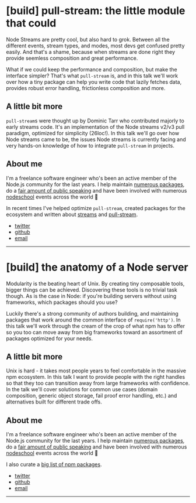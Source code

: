# [build] pull-stream: the little module that could
Node Streams are pretty cool, but also hard to grok. Between all the different
events, stream types, and modes, most devs get confused pretty easily. And
that's a shame, because when streams are done right they provide seemless
composition and great performance.

What if we could keep the performance and composition, but make the interface
simpler? That's what `pull-stream` is, and in this talk we'll work over how a
tiny package can help you write code that lazily fetches data, provides robust
error handling, frictionless composition and more.

## A little bit more
`pull-stream`s were thought up by Dominic Tarr who contributed majorly to early
streams code. It's an implementation of the Node streams v2/v3 pull paradigm,
optimized for simplicity (26loc!). In this talk we'll go over how Node streams
came to be, the issues Node streams is currently facing and very hands-on
knowledge of how to integrate `pull-stream` in projects.

## About me
I'm a freelance software engineer who's been an active member of the Node.js
community for the last years. I help maintain [numerous packages][npm], do a
[fair amount of public speaking][talks] and have been involved with numerous
[nodeschool][nodeschool] events across the world :herb:

In recent times I've helped optimize `pull-stream`, created packages for the
ecosystem and written about [streams][blog-streams] and
[pull-stream][blog-pull].

- [twitter](https://twitter.com/yoshuawuyts)
- [github](http://github.com/yoshuawuyts/)
- [email](mailto:yoshuawuyts@gmail.com)

[npm]: https://www.npmjs.com/~yoshuawuyts
[blog-streams]: https://github.com/yoshuawuyts/knowledge/blob/master/js/streams.md
[blog-pull]: https://medium.com/@yoshuawuyts/streams-in-node-ab9f13e15d5

---

# [build] the anatomy of a Node server
Modularity is the beating heart of Unix. By creating tiny composable tools,
bigger things can be achieved. Discovering these tools is no trivial task
though. As is the case in Node: if you're building servers without using
frameworks, which packages should you use?

Luckily there's a strong community of authors building, and maintaining
packages that work around the common interface of `require('http')`. In this
talk we'll work through the cream of the crop of what npm has to offer so you
too can move away from big frameworks toward an assortment of packages
optimized for your needs.

## A little bit more
Unix is hard - it takes most people years to feel comfortable in the massive
npm ecosystem. In this talk I want to provide people with the right handles so
that they too can transition away from large frameworks with confidence. In the
talk we'll cover solutions for common use cases (domain composition, generic
object storage, fail proof error handling, etc.) and alternatives built for
different trade offs.

## About me
I'm a freelance software engineer who's been an active member of the Node.js
community for the last years. I help maintain [numerous packages][npm], do a
[fair amount of public speaking][talks] and have been involved with numerous
[nodeschool][nodeschool] events across the world :herb:

I also curate a [big list of npm packages][packages].

- [twitter](https://twitter.com/yoshuawuyts)
- [github](http://github.com/yoshuawuyts/)
- [email](mailto:yoshuawuyts@gmail.com)

[packages]: https://github.com/yoshuawuyts/knowledge/blob/master/js/packages.md

---

[talks]: https://github.com/yoshuawuyts/talks
[nodeschool]: http://nodeschool.io/
